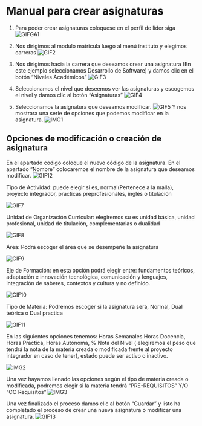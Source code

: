# **Manual para crear asignaturas** 


1. Para poder crear asignaturas  coloquese en el perfil de líder siga 
  ![GIFGA1](MA_GA1.gif)

2. Nos dirigimos al modulo matricula luego al menú instituto y elegimos carreras 
  ![GIF2](MA_2.gif)

3. Nos dirigimos hacia la carrera que deseamos crear una asignatura (En este ejemplo seleccionamos Desarrollo de Software) y damos clic en el botón “Niveles Académicos”
  ![GIF3](MA_3.gif) 


4. Seleccionamos el nivel que deseemos ver las asignaturas y escogemos el nivel y damos clic al botón “Asignaturas”
  ![GIF4](MA_4.gif) 

5. Seleccionamos la asignatura que deseamos modificar.
  ![GIF5](MA_5.gif) 
 Y nos mostrara una serie de opciones que podemos modificar en la asignatura.
![IMG1](MA_IMG1.jpg)

## **Opciones de modificación o creación de asignatura**
  En el apartado codigo coloque el nuevo código de la asignatura. En el apartado “Nombre” colocaremos el nombre de la asignatura que deseamos modificar.
![GIF12](MA_12.gif) 

 Tipo de Actividad: puede elegir si es, normal(Pertenece a la malla), proyecto integrador, practicas preprofesionales, inglés o titulación

![GIF7](MA_7.gif)

 Unidad de Organización Curricular: elegiremos su es unidad básica, unidad profesional, unidad de titulación, complementarias o dualidad 

![GIF8](MA_8.gif)

 Área: Podrá escoger el área que se desempeñe la asignatura
 
 ![GIF9](MA_9.gif)

  Eje de Formación: en esta opción podrá elegir entre: fundamentos teóricos, adaptación e innovación tecnológica, comunicación y lenguajes, integración de saberes, contextos y cultura y no definido.

 ![GIF10](MA_10.gif)

  Tipo de Materia: Podremos escoger si la asignatura será, Normal, Dual teórica o Dual practica

 ![GIF11](MA_11.gif)

  En las siguientes opciones tenemos: Horas Semanales Horas Docencia, Horas Practica, Horas Autónoma, % Nota del Nivel ( elegiremos el peso que tendrá la nota de la materia creada o modificada frente al proyecto integrador en caso de tener), estado puede ser activo o inactivo.

 ![IMG2](MA_IMG2.jpg)

Una vez hayamos llenado las opciones según el tipo de materia creada o modificada, podremos elegir si la materia tendrá “PRE-REQUISITOS” Y/O “CO Requisitos”
![IMG3](MA_IMG3.jpg)

 Una vez finalizado el proceso damos clic al botón “Guardar” y listo ha completado el proceso de crear una nueva asignatura o modificar una asignatura.
![GIF13](MA_13.gif)

